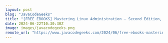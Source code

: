 ```yaml
---
layout: post
blog: "JavaCodeGeeks"
title: "[FREE EBOOKS] Mastering Linux Administration – Second Edition, Cybersecurity Architect’s Handbook & Four More Best Selling Titles"
date: 2024-06-22T10:30:30Z
image: images/javacodegeeks.png
remote_url: "https://www.javacodegeeks.com/2024/06/free-ebooks-mastering-linux-administration-second-edition-cybersecurity-architects-handbook-four-more-best-selling-titles.html"
---
```

